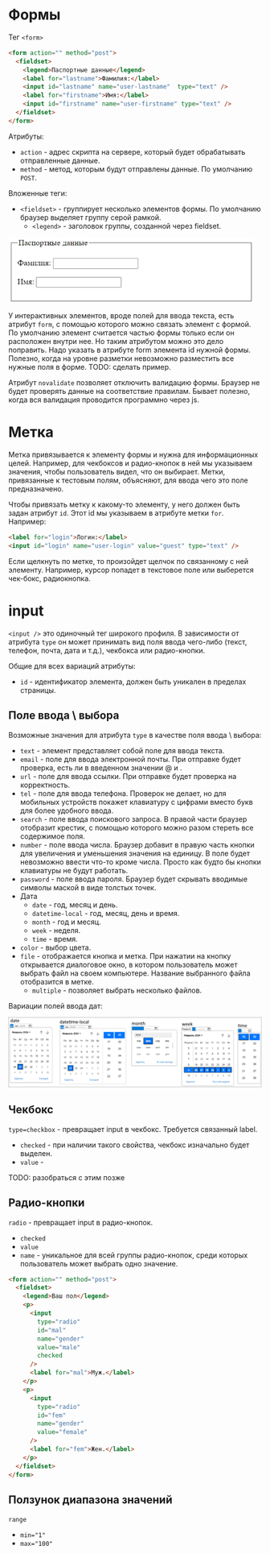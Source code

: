 # Формы

Тег `<form>`

```html
<form action="" method="post">
  <fieldset>
    <legend>Паспортные данные</legend>
    <label for="lastname">Фамилия:</label>
    <input id="lastname" name="user-lastname"  type="text" />
    <label for="firstname">Имя:</label>
    <input id="firstname" name="user-firstname" type="text" />
  </fieldset>
</form>
```

Атрибуты:

* `action` - адрес скрипта на сервере, который будет обрабатывать отправленные данные.
* `method` - метод, которым будут отправлены данные. По умолчанию `POST`.

Вложенные теги:

* `<fieldset>` - группирует несколько элементов формы. По умолчанию браузер выделяет группу серой рамкой.
  * `<legend>` - заголовок группы, созданной через fieldset.

<img src="img/form-demo.png" alt="form-demo" style="zoom:80%;" />



У интерактивных элементов, вроде полей для ввода текста, есть атрибут `form`, с помощью которого можно связать элемент с формой. По умолчанию элемент считается частью формы только если он расположен внутри нее. Но таким атрибутом можно это дело поправить. Надо указать в атрибуте form элемента id нужной формы. Полезно, когда на уровне разметки невозможно разместить все нужные поля в форме. TODO: сделать пример.

Атрибут `novalidate` позволяет отключить валидацию формы. Браузер не будет проверять данные на соответствие правилам. Бывает полезно, когда вся валидация проводится программно через js.

# Метка

Метка привязывается к элементу формы и нужна для информационных целей. Например, для чекбоксов и радио-кнопок в ней мы указываем значения, чтобы пользователь видел, что он выбирает. Метки, привязанные к тестовым полям, объясняют, для ввода чего это поле предназначено.

Чтобы привязать метку к какому-то элементу, у него должен быть задан атрибут `id`. Этот id мы указываем в атрибуте метки `for`. Например:

```html
<label for="login">Логин:</label>
<input id="login" name="user-login" value="guest" type="text" />
```

Если щелкнуть по метке, то произойдет щелчок по связанному с ней элементу. Например, курсор попадет в текстовое поле или выберется чек-бокс, радиокнопка.

# input

`<input />` это одиночный тег широкого профиля. В зависимости от атрибута `type` он может принимать вид поля ввода чего-либо (текст, телефон, почта, дата и т.д.), чекбокса или радио-кнопки.

Общие для всех вариаций атрибуты:

* `id` - идентификатор элемента, должен быть уникален в пределах страницы.

## Поле ввода \ выбора

Возможные значения для атрибута `type` в качестве поля ввода \ выбора:

* `text` - элемент представляет собой поле для ввода текста.
* `email` - поле для ввода электронной почты. При отправке будет проверка, есть ли в введенном значении @ и .
* `url` - поле для ввода ссылки. При отправке будет проверка на корректность.
* `tel` - поле для ввода телефона. Проверок не делает, но для мобильных устройств покажет клавиатуру с цифрами вместо букв для более удобного ввода.
* `search` - поле ввода поискового запроса. В правой части браузер отобразит крестик, с помощью которого можно разом стереть все содержимое поля.
* `number` - поле ввода числа. Браузер добавит в правую часть кнопки для увеличения и уменьшения значения на единицу. В поле будет невозможно ввести что-то кроме числа. Просто как будто бы кнопки клавиатуры не будут работать.
* `password` - поле ввода пароля. Браузер будет скрывать вводимые символы маской в виде толстых точек.
* Дата
  * `date` - год, месяц и день.
  * `datetime-local` - год, месяц, день и время.
  * `month` - год и месяц.
  * `week` - неделя.
  * `time` - время.
* `color` - выбор цвета.
* `file` - отображается кнопка и метка. При нажатии на кнопку открывается диалоговое окно, в котором пользователь может выбрать файл на своем компьютере. Название выбранного файла отобразится в метке.
  * `multiple` - позволяет выбрать несколько файлов.

Вариации полей ввода дат:

<img src="img/input-date-vars.png" alt="input-date-vars" style="zoom:80%;" />

## Чекбокс

`type=checkbox` - превращает input в чекбокс. Требуется связанный label.

* `checked` - при наличии такого свойства, чекбокс изначально будет выделен.
* `value` - 

TODO: разобраться с этим позже

## Радио-кнопки

`radio` - превращает input в радио-кнопок.

* `checked`
* `value`
* `name` - уникальное для всей группы радио-кнопок, среди которых пользователь может выбрать одно значение.

```html
<form action="" method="post">
  <fieldset>
    <legend>Ваш пол</legend>
    <p>
      <input 
        type="radio"
        id="mal"
        name="gender"
        value="male"
        checked
      />
      <label for="mal">Муж.</label>
    </p>
    <p>
      <input 
        type="radio"
        id="fem"
        name="gender"
        value="female"
      />
      <label for="fem">Жен.</label>
    </p>
  </fieldset>
</form>
```

## Ползунок диапазона значений

`range`

* `min="1"`
* `max="100"`